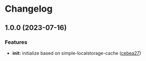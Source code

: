 # Changelog

## 1.0.0 (2023-07-16)


### Features

* **init:** initialize based on simple-localstorage-cache ([cebea27](https://github.com/ehmpathy/simple-async-tasks/commit/cebea277c0740c9ec60c0df3f7dcd3495317bd76))
